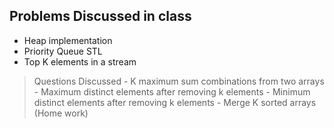 ## Problems Discussed in class

  - Heap implementation
  - Priority Queue STL
  - Top K elements in a stream
  > Questions Discussed
    - K maximum sum combinations from two arrays
    - Maximum distinct elements after removing k elements
    - Minimum distinct elements after removing k elements
    - Merge K sorted arrays (Home work)

  
